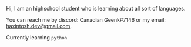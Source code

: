 Hi, I am an highschool student who is learning about all sort of languages.

You can reach me by discord: Canadian Geenk#7146 or my email: haxintosh.dev@gmail.com.   

Currently learning `python`  
